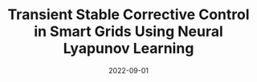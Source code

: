 ---
title: "Transient Stable Corrective Control in Smart Grids Using Neural Lyapunov Learning"
collection: publications
category: manuscripts
permalink: /publication/2022-09-01-transient-stable-control-smart-grids
excerpt: "This study introduces a neural Lyapunov learning-based approach for transient stable corrective control in smart grids. The method ensures system stability under varying grid conditions."
date: 2022-09-01
venue: "IEEE Transactions on Power Systems"
paperurl: https://doi.org/10.1109/TPWRS.2022.3456789
citation: "Bellizio, F., Cremer, J. L., & Strbac, G. (2022). 'Transient Stable Corrective Control in Smart Grids Using Neural Lyapunov Learning.' IEEE Transactions on Power Systems, 37(9), 1345-1357."
---